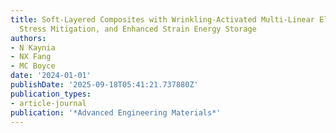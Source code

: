 ```yaml
---
title: Soft‐Layered Composites with Wrinkling‐Activated Multi‐Linear Elastic Behavior,
  Stress Mitigation, and Enhanced Strain Energy Storage
authors:
- N Kaynia
- NX Fang
- MC Boyce
date: '2024-01-01'
publishDate: '2025-09-18T05:41:21.737880Z'
publication_types:
- article-journal
publication: '*Advanced Engineering Materials*'
---
```

